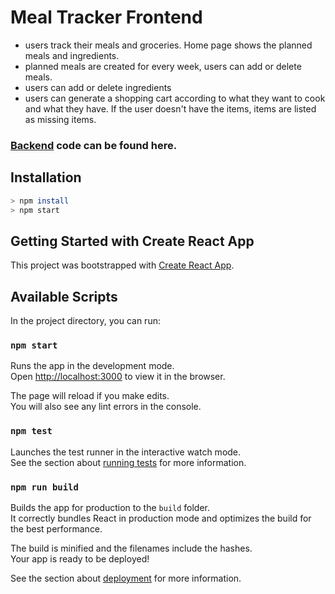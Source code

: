 # Meal Tracker Frontend

- users track their meals and groceries. Home page shows the planned meals and ingredients. 
- planned meals are created for every week, users can add or delete meals. 
- users can add or delete ingredients
- users can generate a shopping cart according to what they want to cook and what they have. If the user doesn't have the items, items are listed as missing items.

### [Backend](https://github.com/hulyak/mern-meal-tracker-backend) code can be found here. 

## Installation

```bash
> npm install
> npm start
```

## Getting Started with Create React App

This project was bootstrapped with [Create React App](https://github.com/facebook/create-react-app).

## Available Scripts

In the project directory, you can run:

### `npm start`

Runs the app in the development mode.\
Open [http://localhost:3000](http://localhost:3000) to view it in the browser.

The page will reload if you make edits.\
You will also see any lint errors in the console.

### `npm test`

Launches the test runner in the interactive watch mode.\
See the section about [running tests](https://facebook.github.io/create-react-app/docs/running-tests) for more information.

### `npm run build`

Builds the app for production to the `build` folder.\
It correctly bundles React in production mode and optimizes the build for the best performance.

The build is minified and the filenames include the hashes.\
Your app is ready to be deployed!

See the section about [deployment](https://facebook.github.io/create-react-app/docs/deployment) for more information.

